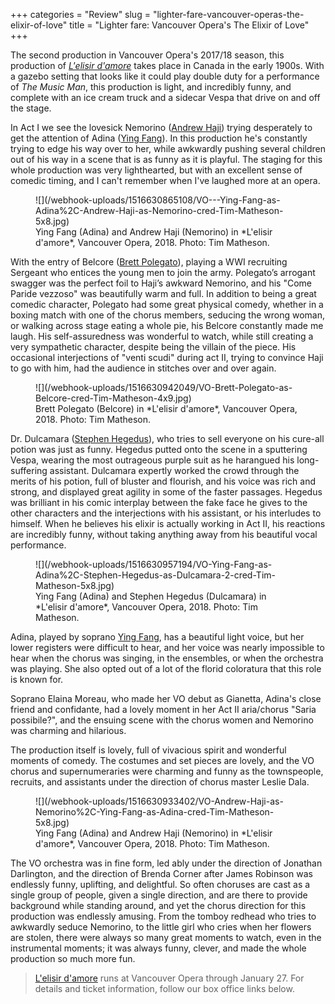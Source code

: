 +++
categories = "Review"
slug = "lighter-fare-vancouver-operas-the-elixir-of-love"
title = "Lighter fare: Vancouver Opera&#039;s The Elixir of Love"
+++

The second production in Vancouver Opera's 2017/18 season, this production of [*L'elisir d'amore*](https://www.vancouveropera.ca/L-Elisir-d-amore) takes place in Canada in the early 1900s. With a gazebo setting that looks like it could play double duty for a performance of *The Music Man*, this production is light, and incredibly funny, and complete with an ice cream truck and a sidecar Vespa that drive on and off the stage. 

In Act I we see the lovesick Nemorino ([Andrew Haji](/talking-with-singers-andrew-haji/)) trying desperately to get the attention of Adina ([Ying Fang](/scene/people/ying-fang/)). In this production he's constantly trying to edge his way over to her, while awkwardly pushing several children out of his way in a scene that is as funny as it is playful. The staging for this whole production was very lighthearted, but with an excellent sense of comedic timing, and I can't remember when I've laughed more at an opera.

<figure data-type="image">![](/webhook-uploads/1516630865108/VO---Ying-Fang-as-Adina%2C-Andrew-Haji-as-Nemorino-cred-Tim-Matheson-5x8.jpg)
<figcaption>Ying Fang (Adina) and Andrew Haji (Nemorino) in *L'elisir d'amore*, Vancouver Opera, 2018. Photo: Tim Matheson.</figcaption>
</figure>

With the entry of Belcore ([Brett Polegato](/scene/people/brett-polegato/)), playing a WWI recruiting Sergeant who entices the young men to join the army. Polegato’s arrogant swagger was the perfect foil to Haji’s awkward Nemorino, and his "Come Paride vezzoso" was beautifully warm and full. In addition to being a great comedic character, Polegato had some great physical comedy, whether in a boxing match with one of the chorus members, seducing the wrong woman, or walking across stage eating a whole pie, his Belcore constantly made me laugh. His self-assuredness was wonderful to watch, while still creating a very sympathetic character, despite being the villain of the piece. His occasional interjections of "venti scudi" during act II, trying to convince Haji to go with him, had the audience in stitches over and over again. 

<figure data-type="image">![](/webhook-uploads/1516630942049/VO-Brett-Polegato-as-Belcore-cred-Tim-Matheson-4x9.jpg)
<figcaption>Brett Polegato (Belcore) in *L'elisir d'amore*, Vancouver Opera, 2018. Photo: Tim Matheson.</figcaption>
</figure>

Dr. Dulcamara ([Stephen Hegedus](/scene/people/stephen-hegedus/)), who tries to sell everyone on his cure-all potion was just as funny. Hegedus putted onto the scene in a sputtering Vespa, wearing the most outrageous purple suit as he harangued his long-suffering assistant. Dulcamara expertly worked the crowd through the merits of his potion, full of bluster and flourish, and his voice was rich and strong, and displayed great agility in some of the faster passages. Hegedus was brilliant in his comic interplay between the fake face he gives to the other characters and the interjections with his assistant, or his interludes to himself. When he believes his elixir is actually working in Act II, his reactions are incredibly funny, without taking anything away from his beautiful vocal performance.

<figure data-type="image">![](/webhook-uploads/1516630957194/VO-Ying-Fang-as-Adina%2C-Stephen-Hegedus-as-Dulcamara-2-cred-Tim-Matheson-5x8.jpg)
<figcaption>Ying Fang (Adina) and Stephen Hegedus (Dulcamara) in *L'elisir d'amore*, Vancouver Opera, 2018. Photo: Tim Matheson.</figcaption>
</figure>

Adina, played by soprano [Ying Fang](/scene/people/ying-fang/), has a beautiful light voice, but her lower registers were difficult to hear, and her voice was nearly impossible to hear when the chorus was singing, in the ensembles, or when the orchestra was playing. She also opted out of a lot of the florid coloratura that this role is known for.

Soprano Elaina Moreau, who made her VO debut as Gianetta, Adina's close friend and confidante, had a lovely moment in her Act II aria/chorus "Saria possibile?", and the ensuing scene with the chorus women and Nemorino was charming and hilarious. 

The production itself is lovely, full of vivacious spirit and wonderful moments of comedy. The costumes and set pieces are lovely, and the VO chorus and supernumeraries were charming and funny as the townspeople, recruits, and assistants under the direction of chorus master Leslie Dala.

<figure data-type="image">![](/webhook-uploads/1516630933402/VO-Andrew-Haji-as-Nemorino%2C-Ying-Fang-as-Adina-cred-Tim-Matheson-5x8.jpg)
<figcaption>Ying Fang (Adina) and Andrew Haji (Nemorino) in *L'elisir d'amore*, Vancouver Opera, 2018. Photo: Tim Matheson.</figcaption>
</figure>

The VO orchestra was in fine form, led ably under the direction of Jonathan Darlington, and the direction of Brenda Corner after James Robinson was endlessly funny, uplifting, and delightful. So often choruses are cast as a single group of people, given a single direction, and are there to provide background while standing around, and yet the chorus direction for this production was endlessly amusing. From the tomboy redhead who tries to awkwardly seduce Nemorino, to the little girl who cries when her flowers are stolen, there were always so many great moments to watch, even in the instrumental moments; it was always funny, clever, and made the whole production so much more fun. 

>[L'elisir d'amore](https://www.vancouveropera.ca/L-Elisir-d-amore) runs at Vancouver Opera through January 27. For details and ticket information, follow our box office links below. 
